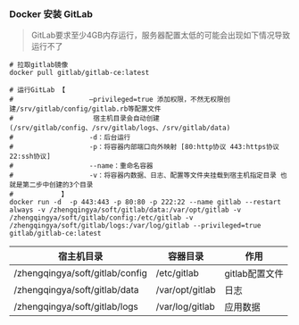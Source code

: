 ### Docker 安装 GitLab

> GitLab要求至少4GB内存运行，服务器配置太低的可能会出现如下情况导致运行不了

```shell
# 拉取gitlab镜像
docker pull gitlab/gitlab-ce:latest

# 运行GitLab 【
#                   –privileged=true 添加权限，不然无权限创建/srv/gitlab/config/gitlab.rb等配置文件
#                    宿主机目录会自动创建(/srv/gitlab/config、/srv/gitlab/logs、/srv/gitlab/data)
#                   -d：后台运行
#                   -p：将容器内部端口向外映射 [80:http协议 443:https协议 22:ssh协议]
#                   --name：重命名容器
#                   -v：将容器内数据、日志、配置等文件夹挂载到宿主机指定目录 也就是第二步中创建的3个目录
#            】
docker run -d  -p 443:443 -p 80:80 -p 222:22 --name gitlab --restart always -v /zhengqingya/soft/gitlab/data:/var/opt/gitlab -v /zhengqingya/soft/gitlab/config:/etc/gitlab -v /zhengqingya/soft/gitlab/logs:/var/log/gitlab --privileged=true gitlab/gitlab-ce:latest
```

|             宿主机目录            |    容器目录      |      作用      |
| -------------------------------- | --------------- | ------------- |
| /zhengqingya/soft/gitlab/config | /etc/gitlab     | gitlab配置文件 |
| /zhengqingya/soft/gitlab/data   | /var/opt/gitlab | 日志           |
| /zhengqingya/soft/gitlab/logs   | /var/log/gitlab | 应用数据       |
